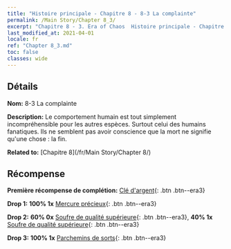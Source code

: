 ```yaml
---
title: "Histoire principale - Chapitre 8 - 8-3 La complainte"
permalink: /Main Story/Chapter 8_3/
excerpt: "Chapitre 8 - 3. Era of Chaos  Histoire principale - Chapitre 8_3. 8-3 La complainte"
last_modified_at: 2021-04-01
locale: fr
ref: "Chapter 8_3.md"
toc: false
classes: wide
---
```


## Détails

 **Nom:** 8-3 La complainte

 **Description:** Le comportement humain est tout simplement incompréhensible pour les autres espèces. Surtout celui des humains fanatiques. Ils ne semblent pas avoir conscience que la mort ne signifie qu'une chose : la fin.

 **Related to:** [Chapitre 8](/fr/Main Story/Chapter 8/)

## Récompense

 **Première récompense de complétion:** [Clé d'argent](/fr/Items/con_693/){: .btn .btn--era3}

 **Drop 1:** **100% 1x** [Mercure précieux](/fr/Items/mat_28/){: .btn .btn--era3}

 **Drop 2:** **60% 0x** [Soufre de qualité supérieure](/fr/Items/mat_22/){: .btn .btn--era3}, **40% 1x** [Soufre de qualité supérieure](/fr/Items/mat_22/){: .btn .btn--era3}

 **Drop 3:** **100% 1x** [Parchemins de sorts](/fr/Items/con_694/){: .btn .btn--era3}

